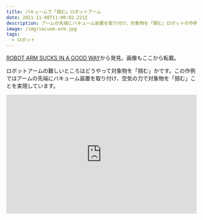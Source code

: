 ```yaml
---
title: バキュームで「掴む」ロボットアーム
date: 2021-11-08T11:00:02.221Z
description: アームの先端にバキューム装置を取り付け、対象物を「掴む」ロボットの作例を紹介します。
image: /img/vacuum-arm.jpg
tags:
  - ロボット
---
```

[ROBOT ARM SUCKS IN A GOOD WAY](https://hackaday.com/2020/04/14/robot-arm-sucks-in-a-good-way/)から発見。画像もここから転載。

ロボットアームの難しいところはどうやって対象物を「掴む」かです。この作例ではアームの先端にバキューム装置を取り付け、空気の力で対象物を「掴む」ことを実現しています。

<iframe width="100%" height="315" src="https://www.youtube.com/embed/eVz7mOJVvQc" title="YouTube video player" frameborder="0" allow="accelerometer; autoplay; clipboard-write; encrypted-media; gyroscope; picture-in-picture" allowfullscreen></iframe>
